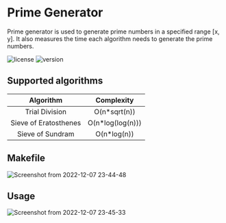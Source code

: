 # Prime Generator
Prime generator is used to generate prime numbers in a specified range [x, y].
It also measures the time each algorithm needs to generate the prime numbers.

![license](https://img.shields.io/badge/license-MIT-brightgreen.svg)
![version](https://img.shields.io/badge/version-1.1-lightgrey.svg)

## **Supported algorithms**

| Algorithm | Complexity |
| :---:   | :---: |
| Trial Division | O(n*sqrt(n)) |
| Sieve of Eratosthenes | O(n*log(log(n))) |
| Sieve of Sundram | O(n*log(n)) |


## **Makefile**

![Screenshot from 2022-12-07 23-44-48](https://user-images.githubusercontent.com/61215846/206315507-531a842c-a1c7-41e0-82f3-41566bfabe05.png)

## **Usage**

![Screenshot from 2022-12-07 23-45-33](https://user-images.githubusercontent.com/61215846/206315512-5a1f4483-2b58-4d56-bd71-57a27348b0fb.png)
